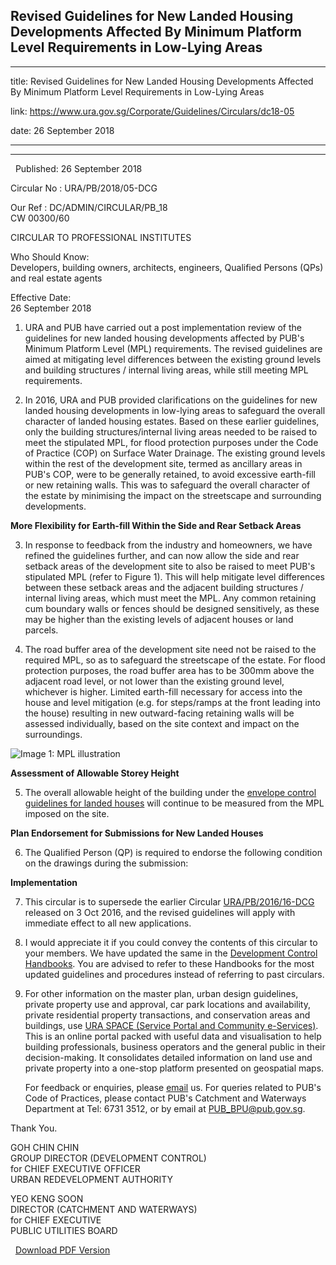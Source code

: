 ## Revised Guidelines for New Landed Housing Developments Affected By Minimum Platform Level Requirements in Low-Lying Areas
---
title: Revised Guidelines for New Landed Housing Developments Affected By Minimum Platform Level Requirements in Low-Lying Areas

link: https://www.ura.gov.sg/Corporate/Guidelines/Circulars/dc18-05

date: 26 September 2018

---

-------------------------------------------------------------------------------------------------------------------------

  Published: 26 September 2018

Circular No : URA/PB/2018/05-DCG

Our Ref : DC/ADMIN/CIRCULAR/PB\_18  
CW 00300/60

  

CIRCULAR TO PROFESSIONAL INSTITUTES

  

Who Should Know:  
Developers, building owners, architects, engineers, Qualified Persons (QPs) and real estate agents

  

Effective Date:  
26 September 2018

  

1.  URA and PUB have carried out a post implementation review of the guidelines for new landed housing developments affected by PUB's Minimum Platform Level (MPL) requirements. The revised guidelines are aimed at mitigating level differences between the existing ground levels and building structures / internal living areas, while still meeting MPL requirements.

2.  In 2016, URA and PUB provided clarifications on the guidelines for new landed housing developments in low-lying areas to safeguard the overall character of landed housing estates. Based on these earlier guidelines, only the building structures/internal living areas needed to be raised to meet the stipulated MPL, for flood protection purposes under the Code of Practice (COP) on Surface Water Drainage. The existing ground levels within the rest of the development site, termed as ancillary areas in PUB's COP, were to be generally retained, to avoid excessive earth-fill or new retaining walls. This was to safeguard the overall character of the estate by minimising the impact on the streetscape and surrounding developments.

**More Flexibility for Earth-fill Within the Side and Rear Setback Areas**

3.  In response to feedback from the industry and homeowners, we have refined the guidelines further, and can now allow the side and rear setback areas of the development site to also be raised to meet PUB's stipulated MPL (refer to Figure 1). This will help mitigate level differences between these setback areas and the adjacent building structures / internal living areas, which must meet the MPL. Any common retaining cum boundary walls or fences should be designed sensitively, as these may be higher than the existing levels of adjacent houses or land parcels.

4.  The road buffer area of the development site need not be raised to the required MPL, so as to safeguard the streetscape of the estate. For flood protection purposes, the road buffer area has to be 300mm above the adjacent road level, or not lower than the existing ground level, whichever is higher. Limited earth-fill necessary for access into the house and level mitigation (e.g. for steps/ramps at the front leading into the house) resulting in new outward-facing retaining walls will be assessed individually, based on the site context and impact on the surroundings.



![Image 1: MPL illustration](https://www.ura.gov.sg/-/media/Corporate/Guidelines/Development-control/Circulars/2018/Sep/dc18-05/dc18-05fig1.png)

**Assessment of Allowable Storey Height**

5.  The overall allowable height of the building under the [envelope control guidelines for landed houses](https://www.ura.gov.sg/Corporate/Data/circulars/Archive/2015/Feb/dc15-02) will continue to be measured from the MPL imposed on the site.

**Plan Endorsement for Submissions for New Landed Houses**

6.  The Qualified Person (QP) is required to endorse the following condition on the drawings during the submission:  
      
    

**Implementation**

7.  This circular is to supersede the earlier Circular [URA/PB/2016/16-DCG](https://www.ura.gov.sg/Corporate/Data/circulars/Archive/2016/Oct/dc16-16) released on 3 Oct 2016, and the revised guidelines will apply with immediate effect to all new applications.

8.  I would appreciate it if you could convey the contents of this circular to your members. We have updated the same in the [Development Control Handbooks](https://www.ura.gov.sg/Corporate/Guidelines/Development-Control). You are advised to refer to these Handbooks for the most updated guidelines and procedures instead of referring to past circulars.

9.  For other information on the master plan, urban design guidelines, private property use and approval, car park locations and availability, private residential property transactions, and conservation areas and buildings, use [URA SPACE (Service Portal and Community e-Services)](https://www.ura.gov.sg/maps/). This is an online portal packed with useful data and visualisation to help building professionals, business operators and the general public in their decision-making. It consolidates detailed information on land use and private property into a one-stop platform presented on geospatial maps.  
      
    For feedback or enquiries, please [email](https://www.ura.gov.sg/feedbackWeb/contactus_feedback.jsp) us. For queries related to PUB's Code of Practices, please contact PUB's Catchment and Waterways Department at Tel: 6731 3512, or by email at [PUB\_BPU@pub.gov.sg](https://www.ura.gov.sgmailto:PUB_BPU@pub.gov.sg).

Thank You.  
  
GOH CHIN CHIN  
GROUP DIRECTOR (DEVELOPMENT CONTROL)  
for CHIEF EXECUTIVE OFFICER  
URBAN REDEVELOPMENT AUTHORITY  
  
  
  
YEO KENG SOON  
DIRECTOR (CATCHMENT AND WATERWAYS)  
for CHIEF EXECUTIVE  
PUBLIC UTILITIES BOARD

  



  [Download PDF Version](https://www.ura.gov.sg/services/download_file.aspx?f={BC67A0F6-6319-414D-A74C-B21F24278633})


